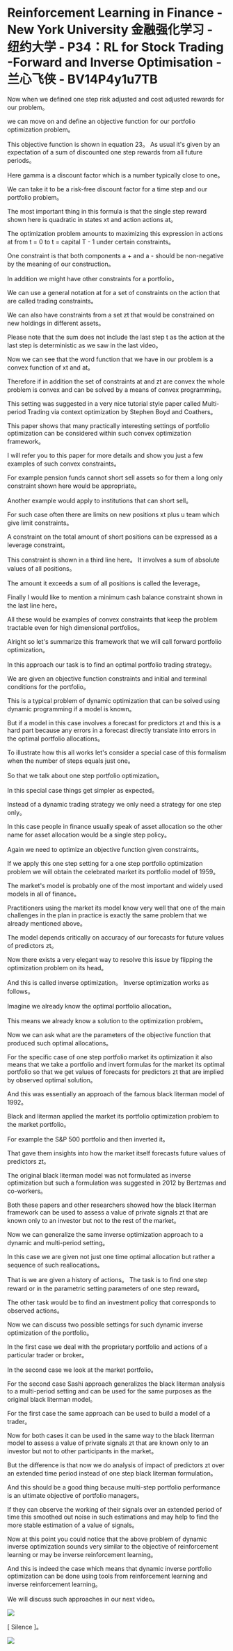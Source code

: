 # Reinforcement Learning in Finance - New York University 金融强化学习 - 纽约大学 - P34：RL for Stock Trading -Forward and Inverse Optimisation - 兰心飞侠 - BV14P4y1u7TB

 Now when we defined one step risk adjusted and cost adjusted rewards for our problem。

 we can move on and define an objective function for our portfolio optimization problem。

 This objective function is shown in equation 23。 As usual it's given by an expectation of a sum of discounted one step rewards from all future periods。

 Here gamma is a discount factor which is a number typically close to one。

 We can take it to be a risk-free discount factor for a time step and our portfolio problem。

 The most important thing in this formula is that the single step reward shown here is quadratic in states xt and action actions at。

 The optimization problem amounts to maximizing this expression in actions at from t = 0 to t = capital T - 1 under certain constraints。

 One constraint is that both components a + and a - should be non-negative by the meaning of our construction。

 In addition we might have other constraints for a portfolio。

 We can use a general notation at for a set of constraints on the action that are called trading constraints。

 We can also have constraints from a set zt that would be constrained on new holdings in different assets。

 Please note that the sum does not include the last step t as the action at the last step is deterministic as we saw in the last video。

 Now we can see that the word function that we have in our problem is a convex function of xt and at。

 Therefore if in addition the set of constraints at and zt are convex the whole problem is convex and can be solved by a means of convex programming。

 This setting was suggested in a very nice tutorial style paper called Multi-period Trading via context optimization by Stephen Boyd and Coathers。

 This paper shows that many practically interesting settings of portfolio optimization can be considered within such convex optimization framework。

 I will refer you to this paper for more details and show you just a few examples of such convex constraints。

 For example pension funds cannot short sell assets so for them a long only constraint shown here would be appropriate。

 Another example would apply to institutions that can short sell。

 For such case often there are limits on new positions xt plus u team which give limit constraints。

 A constraint on the total amount of short positions can be expressed as a leverage constraint。

 This constraint is shown in a third line here。 It involves a sum of absolute values of all positions。

 The amount it exceeds a sum of all positions is called the leverage。

 Finally I would like to mention a minimum cash balance constraint shown in the last line here。

 All these would be examples of convex constraints that keep the problem tractable even for high dimensional portfolios。

 Alright so let's summarize this framework that we will call forward portfolio optimization。

 In this approach our task is to find an optimal portfolio trading strategy。

 We are given an objective function constraints and initial and terminal conditions for the portfolio。

 This is a typical problem of dynamic optimization that can be solved using dynamic programming if a model is known。

 But if a model in this case involves a forecast for predictors zt and this is a hard part because any errors in a forecast directly translate into errors in the optimal portfolio allocations。

 To illustrate how this all works let's consider a special case of this formalism when the number of steps equals just one。

 So that we talk about one step portfolio optimization。

 In this special case things get simpler as expected。

 Instead of a dynamic trading strategy we only need a strategy for one step only。

 In this case people in finance usually speak of asset allocation so the other name for asset allocation would be a single step policy。

 Again we need to optimize an objective function given constraints。

 If we apply this one step setting for a one step portfolio optimization problem we will obtain the celebrated market its portfolio model of 1959。

 The market's model is probably one of the most important and widely used models in all of finance。

 Practitioners using the market its model know very well that one of the main challenges in the plan in practice is exactly the same problem that we already mentioned above。

 The model depends critically on accuracy of our forecasts for future values of predictors zt。

 Now there exists a very elegant way to resolve this issue by flipping the optimization problem on its head。

 And this is called inverse optimization。 Inverse optimization works as follows。

 Imagine we already know the optimal portfolio allocation。

 This means we already know a solution to the optimization problem。

 Now we can ask what are the parameters of the objective function that produced such optimal allocations。

 For the specific case of one step portfolio market its optimization it also means that we take a portfolio and invert formulas for the market its optimal portfolio so that we get values of forecasts for predictors zt that are implied by observed optimal solution。

 And this was essentially an approach of the famous black literman model of 1992。

 Black and literman applied the market its portfolio optimization problem to the market portfolio。

 For example the S&P 500 portfolio and then inverted it。

 That gave them insights into how the market itself forecasts future values of predictors zt。

 The original black literman model was not formulated as inverse optimization but such a formulation was suggested in 2012 by Bertzmas and co-workers。

 Both these papers and other researchers showed how the black literman framework can be used to assess a value of private signals zt that are known only to an investor but not to the rest of the market。

 Now we can generalize the same inverse optimization approach to a dynamic and multi-period setting。

 In this case we are given not just one time optimal allocation but rather a sequence of such reallocations。

 That is we are given a history of actions。 The task is to find one step reward or in the parametric setting parameters of one step reward。

 The other task would be to find an investment policy that corresponds to observed actions。

 Now we can discuss two possible settings for such dynamic inverse optimization of the portfolio。

 In the first case we deal with the proprietary portfolio and actions of a particular trader or broker。

 In the second case we look at the market portfolio。

 For the second case Sashi approach generalizes the black literman analysis to a multi-period setting and can be used for the same purposes as the original black literman model。

 For the first case the same approach can be used to build a model of a trader。

 Now for both cases it can be used in the same way to the black literman model to assess a value of private signals zt that are known only to an investor but not to other participants in the market。

 But the difference is that now we do analysis of impact of predictors zt over an extended time period instead of one step black literman formulation。

 And this should be a good thing because multi-step portfolio performance is an ultimate objective of portfolio managers。

 If they can observe the working of their signals over an extended period of time this smoothed out noise in such estimations and may help to find the more stable estimation of a value of signals。

 Now at this point you could notice that the above problem of dynamic inverse optimization sounds very similar to the objective of reinforcement learning or may be inverse reinforcement learning。

 And this is indeed the case which means that dynamic inverse portfolio optimization can be done using tools from reinforcement learning and inverse reinforcement learning。

 We will discuss such approaches in our next video。



![](img/42f5da1301548ff9555c2c81a241e3e1_1.png)

 [ Silence ]。

![](img/42f5da1301548ff9555c2c81a241e3e1_3.png)